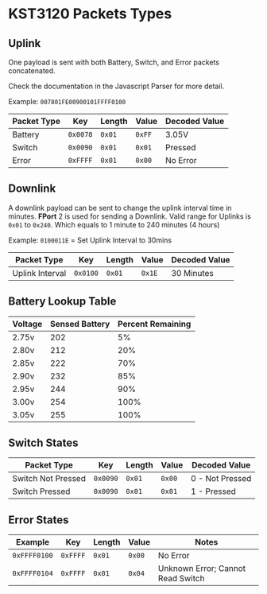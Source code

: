 # KST3120 Packets Types

## Uplink

One payload is sent with both Battery, Switch, and Error packets concatenated.

Check the documentation in the Javascript Parser for more detail.

Example: `007801FE00900101FFFF0100`

| Packet Type | Key      | Length | Value  | Decoded Value |
|-------------|----------|--------|--------|---------------|
| Battery     | `0x0078` | `0x01` | `0xFF` | 3.05V         |
| Switch      | `0x0090` | `0x01` | `0x01` | Pressed       |
| Error       | `0xFFFF` | `0x01` | `0x00` | No Error      |


## Downlink

A downlink payload can be sent to change the uplink interval time in minutes.
**FPort** 2 is used for sending a Downlink.
Valid range for Uplinks is `0x01` to `0x240`. Which equals to 1 minute to 240 minutes (4 hours)

Example: `0100011E` = Set Uplink Interval to 30mins

| Packet Type     | Key      | Length | Value  | Decoded Value |
|-----------------|----------|--------|--------|---------------|
| Uplink Interval | `0x0100` | `0x01` | `0x1E` | 30 Minutes    |


## Battery Lookup Table

| Voltage | Sensed Battery | Percent Remaining |
|---------|----------------|-------------------|
| 2.75v   | 202            | 5%                |
| 2.80v   | 212            | 20%               |
| 2.85v   | 222            | 70%               |
| 2.90v   | 232            | 85%               |
| 2.95v   | 244            | 90%               |
| 3.00v   | 254            | 100%              |
| 3.05v   | 255            | 100%              |

## Switch States

| Packet Type        | Key      | Length | Value  | Decoded Value   |
|--------------------|----------|--------|--------|-----------------|
| Switch Not Pressed | `0x0090` | `0x01` | `0x00` | 0 - Not Pressed |
| Switch Pressed     | `0x0090` | `0x01` | `0x01` | 1 - Pressed     |

## Error States

| Example      | Key      | Length | Value  | Notes                             |
|--------------|----------|--------|--------|-----------------------------------|
| `0xFFFF0100` | `0xFFFF` | `0x01` | `0x00` | No Error                          |
| `0xFFFF0104` | `0xFFFF` | `0x01` | `0x04` | Unknown Error; Cannot Read Switch |